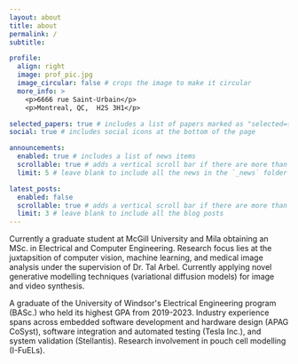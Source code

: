 ```yaml
---
layout: about
title: about
permalink: /
subtitle:

profile:
  align: right
  image: prof_pic.jpg
  image_circular: false # crops the image to make it circular
  more_info: >
    <p>6666 rue Saint-Urbain</p>
    <p>Montreal, QC,  H2S 3H1</p>

selected_papers: true # includes a list of papers marked as "selected={true}"
social: true # includes social icons at the bottom of the page

announcements:
  enabled: true # includes a list of news items
  scrollable: true # adds a vertical scroll bar if there are more than 3 news items
  limit: 5 # leave blank to include all the news in the `_news` folder

latest_posts:
  enabled: false
  scrollable: true # adds a vertical scroll bar if there are more than 3 new posts items
  limit: 3 # leave blank to include all the blog posts
---
```


Currently a graduate student at McGill University and Mila obtaining an MSc. in Electrical and Computer Engineering. Research focus lies at the juxtapsition of computer vision, machine learning, and medical image analysis under the supervision of Dr. Tal Arbel. Currently applying novel generative modelling techniques (variational diffusion models) for image and video synthesis.

A graduate of the University of Windsor's Electrical Engineering program (BASc.) who held its highest GPA from 2019-2023. Industry experience spans across embedded software development and hardware design (APAG CoSyst), software integration and automated testing (Tesla Inc.), and system validation (Stellantis). Research involvement in pouch cell modelling (I-FuELs).